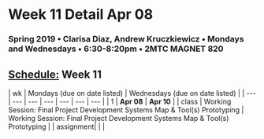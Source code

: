 # Week 11 Detail Apr 08

### Spring 2019 • Clarisa Diaz, Andrew Kruczkiewicz • Mondays and Wednesdays • 6:30-8:20pm • 2MTC MAGNET 820

## [Schedule:](./) Week 11

| wk | Mondays \(due on date listed\) | Wednesdays \(due on date listed\) |
| --- | --- | --- | --- | --- | --- | --- |
| 1 | **Apr 08** | **Apr 10** |
| class | Working Session: Final Project Development Systems Map & Tool(s) Prototyping  |  Working Session: Final Project Development Systems Map & Tool(s) Prototyping |
| assignment|   |   |
